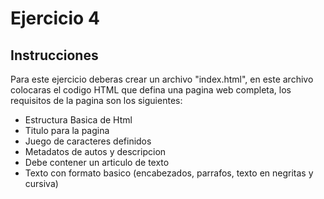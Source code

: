 # Ejercicio 4

## Instrucciones

Para este ejercicio deberas crear un archivo "index.html", en este archivo colocaras el codigo HTML que defina una pagina web completa, los requisitos de la pagina son los siguientes:

* Estructura Basica de Html
* Titulo para la pagina
* Juego de caracteres definidos
* Metadatos de autos y descripcion
* Debe contener un articulo de texto
* Texto con formato basico (encabezados, parrafos, texto en negritas y cursiva)

